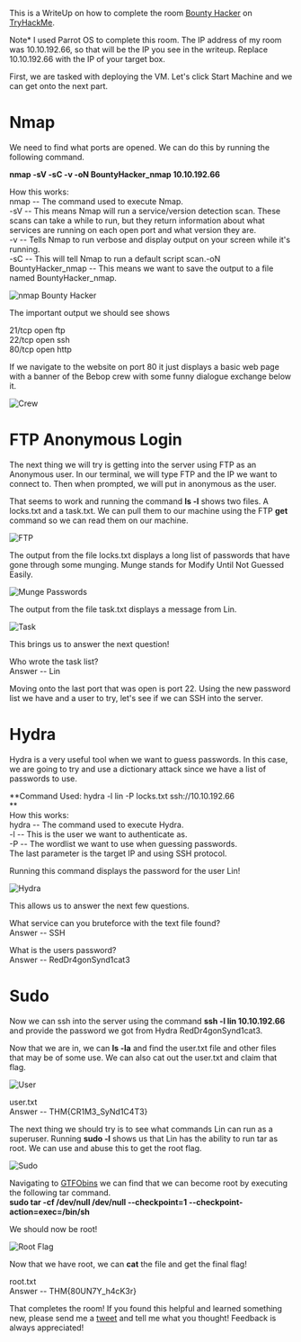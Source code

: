 This is a WriteUp on how to complete the room [Bounty Hacker](https://tryhackme.com/room/cowboyhacker) on [TryHackMe](https://tryhackme.com).

Note* I used Parrot OS to complete this room. The IP address of my room was 10.10.192.66, so that will be the IP you see in the writeup. Replace 10.10.192.66 with the IP of your target box.

First, we are tasked with deploying the VM. Let's click Start Machine and we can get onto the next part.

Nmap
====

We need to find what ports are opened. We can do this by running the following command.

**nmap -sV -sC -v -oN BountyHacker_nmap 10.10.192.66**

How this works:\
nmap -- The command used to execute Nmap.\
-sV -- This means Nmap will run a service/version detection scan. These scans can take a while to run, but they return information about what services are running on each open port and what version they are.\
-v -- Tells Nmap to run verbose and display output on your screen while it's running.\
-sC -- This will tell Nmap to run a default script scan.-oN BountyHacker_nmap -- This means we want to save the output to a file named BountyHacker_nmap.

![nmap Bounty Hacker](https://jarrodrizor.com/wp-content/uploads/2021/03/bounty_hacker_nmap_output.png)

The important output we should see shows

21/tcp open ftp\
22/tcp open ssh\
80/tcp open http

If we navigate to the website on port 80 it just displays a basic web page with a banner of the Bebop crew with some funny dialogue exchange below it.

![Crew](https://jarrodrizor.com/wp-content/uploads/2021/03/BountyHacker_website.png)

FTP Anonymous Login
===================

The next thing we will try is getting into the server using FTP as an Anonymous user. In our terminal, we will type FTP and the IP we want to connect to. Then when prompted, we will put in anonymous as the user.

That seems to work and running the command **ls -l** shows two files. A locks.txt and a task.txt. We can pull them to our machine using the FTP **get** command so we can read them on our machine.

![FTP](https://jarrodrizor.com/wp-content/uploads/2021/03/BountyHacker_FTP_Screenshot.png)

The output from the file locks.txt displays a long list of passwords that have gone through some munging. Munge stands for Modify Until Not Guessed Easily.

![Munge Passwords](https://jarrodrizor.com/wp-content/uploads/2021/03/BountyHacker_password_list.png)

The output from the file task.txt displays a message from Lin.

![Task ](https://jarrodrizor.com/wp-content/uploads/2021/03/BountyHacker_tasknote.png)

This brings us to answer the next question!

Who wrote the task list?\
Answer -- Lin

Moving onto the last port that was open is port 22. Using the new password list we have and a user to try, let's see if we can SSH into the server.

Hydra
=====

Hydra is a very useful tool when we want to guess passwords. In this case, we are going to try and use a dictionary attack since we have a list of passwords to use.

**Command Used: hydra -l lin -P locks.txt ssh://10.10.192.66\
**\
How this works:\
hydra -- The command used to execute Hydra.\
-l -- This is the user we want to authenticate as.\
-P -- The wordlist we want to use when guessing passwords.\
The last parameter is the target IP and using SSH protocol.

Running this command displays the password for the user Lin!

![Hydra](https://jarrodrizor.com/wp-content/uploads/2021/03/BountyHacker_Hydra.png)

This allows us to answer the next few questions.

What service can you bruteforce with the text file found?\
Answer -- SSH

What is the users password?\
Answer -- RedDr4gonSynd1cat3

Sudo
====

Now we can ssh into the server using the command **ssh -l lin 10.10.192.66** and provide the password we got from Hydra RedDr4gonSynd1cat3.

Now that we are in, we can **ls -la** and find the user.txt file and other files that may be of some use. We can also cat out the user.txt and claim that flag.

![User](https://jarrodrizor.com/wp-content/uploads/2021/03/BountyHacker_user_txt.png)

user.txt\
Answer -- THM{CR1M3_SyNd1C4T3}

The next thing we should try is to see what commands Lin can run as a superuser. Running **sudo -l** shows us that Lin has the ability to run tar as root. We can use and abuse this to get the root flag.

![Sudo](https://jarrodrizor.com/wp-content/uploads/2021/03/BountyHacker_lin_sudo.png)

Navigating to [GTFObins](https://gtfobins.github.io/gtfobins/tar/) we can find that we can become root by executing the following tar command.\
**sudo tar -cf /dev/null /dev/null --checkpoint=1 --checkpoint-action=exec=/bin/sh**

We should now be root!

![Root Flag](https://jarrodrizor.com/wp-content/uploads/2021/03/BountyHacker_RootFlag.png)

Now that we have root, we can **cat** the file and get the final flag!

root.txt\
Answer -- THM{80UN7Y_h4cK3r}

That completes the room! If you found this helpful and learned something new, please send me a [tweet](https://twitter.com/JarrodR87) and tell me what you thought! Feedback is always appreciated!
